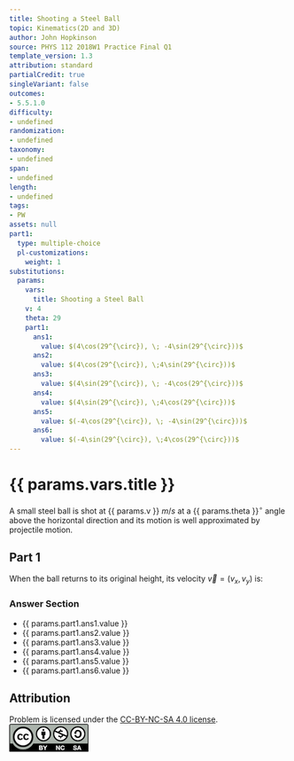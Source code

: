 ```yaml
---
title: Shooting a Steel Ball
topic: Kinematics(2D and 3D)
author: John Hopkinson
source: PHYS 112 2018W1 Practice Final Q1
template_version: 1.3
attribution: standard
partialCredit: true
singleVariant: false
outcomes:
- 5.5.1.0
difficulty:
- undefined
randomization:
- undefined
taxonomy:
- undefined
span:
- undefined
length:
- undefined
tags:
- PW
assets: null
part1:
  type: multiple-choice
  pl-customizations:
    weight: 1
substitutions:
  params:
    vars:
      title: Shooting a Steel Ball
    v: 4
    theta: 29
    part1:
      ans1:
        value: $(4\cos(29^{\circ}), \; -4\sin(29^{\circ}))$
      ans2:
        value: $(4\cos(29^{\circ}), \;4\sin(29^{\circ}))$
      ans3:
        value: $(4\sin(29^{\circ}), \; -4\cos(29^{\circ}))$
      ans4:
        value: $(4\sin(29^{\circ}), \;4\cos(29^{\circ}))$
      ans5:
        value: $(-4\cos(29^{\circ}), \; -4\sin(29^{\circ}))$
      ans6:
        value: $(-4\sin(29^{\circ}), \;4\cos(29^{\circ}))$
---
```

# {{ params.vars.title }}
A small steel ball is shot at {{ params.v }} $m/s$ at a {{ params.theta }}$^{\circ}$ angle above the horizontal direction and its motion is well approximated by projectile motion.

## Part 1

When the ball returns to its original height, its velocity $\overrightarrow{v} = (v_x, v_y)$ is:

### Answer Section

- {{ params.part1.ans1.value }}
- {{ params.part1.ans2.value }}
- {{ params.part1.ans3.value }}
- {{ params.part1.ans4.value }}
- {{ params.part1.ans5.value }}
- {{ params.part1.ans6.value }}

## Attribution

Problem is licensed under the [CC-BY-NC-SA 4.0 license](https://creativecommons.org/licenses/by-nc-sa/4.0/).<br> ![The Creative Commons 4.0 license requiring attribution-BY, non-commercial-NC, and share-alike-SA license.](https://raw.githubusercontent.com/firasm/bits/master/by-nc-sa.png)